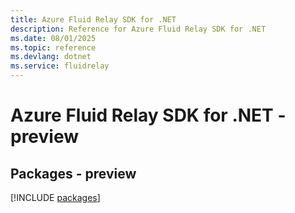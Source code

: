 ```yaml
---
title: Azure Fluid Relay SDK for .NET
description: Reference for Azure Fluid Relay SDK for .NET
ms.date: 08/01/2025
ms.topic: reference
ms.devlang: dotnet
ms.service: fluidrelay
---
```

# Azure Fluid Relay SDK for .NET - preview
## Packages - preview
[!INCLUDE [packages](fluid-relay-index.md)]